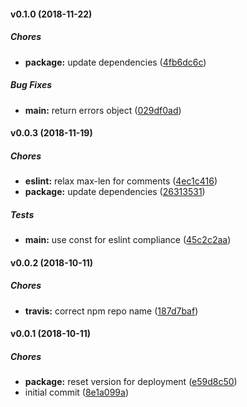 #### v0.1.0 (2018-11-22)

##### Chores

* **package:**  update dependencies ([4fb6dc6c](https://github.com/CentralPing/micro-json-api-query/commit/4fb6dc6c56785957ffef0fb9b1f6d1a5fd9f5337))

##### Bug Fixes

* **main:**  return errors object ([029df0ad](https://github.com/CentralPing/micro-json-api-query/commit/029df0adae8e449c673d9574a72f2b61474e8872))

#### v0.0.3 (2018-11-19)

##### Chores

* **eslint:**  relax max-len for comments ([4ec1c416](https://github.com/CentralPing/micro-json-api-query/commit/4ec1c4163ed26a17339741c40e3b6a4c5b6e37ca))
* **package:**  update dependencies ([26313531](https://github.com/CentralPing/micro-json-api-query/commit/263135313a4d62f4755f02ac984b4a447acde13f))

##### Tests

* **main:**  use const for eslint compliance ([45c2c2aa](https://github.com/CentralPing/micro-json-api-query/commit/45c2c2aa5244715bee6090dc3c9ddbe23278b3ed))

#### v0.0.2 (2018-10-11)

##### Chores

* **travis:**  correct npm repo name ([187d7baf](https://github.com/CentralPing/micro-json-api-query/commit/187d7bafbebf6f0f3bc0fefa30f55294804efdcb))

#### v0.0.1 (2018-10-11)

##### Chores

* **package:**  reset version for deployment ([e59d8c50](https://github.com/CentralPing/micro-json-api-query/commit/e59d8c50ff42cccaf58fe44541647df2cf295aba))
*  initial commit ([8e1a099a](https://github.com/CentralPing/micro-json-api-query/commit/8e1a099a64e2834491e85c93bfd384195c4f5486))

